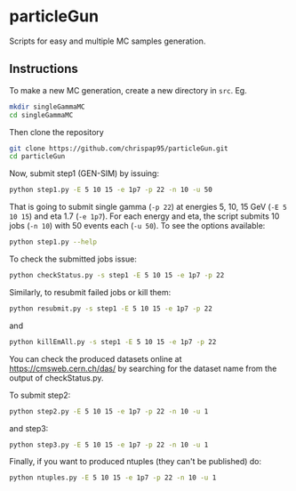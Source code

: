 # particleGun
Scripts for easy and multiple MC samples generation.

## Instructions
To make a new MC generation, create a new directory in ```src```. Eg.
```bash
mkdir singleGammaMC
cd singleGammaMC
```

Then clone the repository
```bash
git clone https://github.com/chrispap95/particleGun.git
cd particleGun
```

Now, submit step1 (GEN-SIM) by issuing:
```bash
python step1.py -E 5 10 15 -e 1p7 -p 22 -n 10 -u 50
```
That is going to submit single gamma (```-p 22```) at energies 5, 10, 15 GeV (```-E 5 10 15```) and eta 1.7 (```-e 1p7```). For each energy and eta, the script submits 10 jobs (```-n 10```) with 50 events each (```-u 50```). To see the options available:
```bash
python step1.py --help
```

To check the submitted jobs issue:
```bash
python checkStatus.py -s step1 -E 5 10 15 -e 1p7 -p 22
```

Similarly, to resubmit failed jobs or kill them:
```bash
python resubmit.py -s step1 -E 5 10 15 -e 1p7 -p 22
```
and
```bash
python killEmAll.py -s step1 -E 5 10 15 -e 1p7 -p 22
```

You can check the produced datasets online at https://cmsweb.cern.ch/das/ by searching for the dataset name from the output of checkStatus.py.

To submit step2:
```bash
python step2.py -E 5 10 15 -e 1p7 -p 22 -n 10 -u 1
```
and step3:
```bash
python step3.py -E 5 10 15 -e 1p7 -p 22 -n 10 -u 1
```

Finally, if you want to produced ntuples (they can't be published) do:
```bash
python ntuples.py -E 5 10 15 -e 1p7 -p 22 -n 10 -u 1
```
